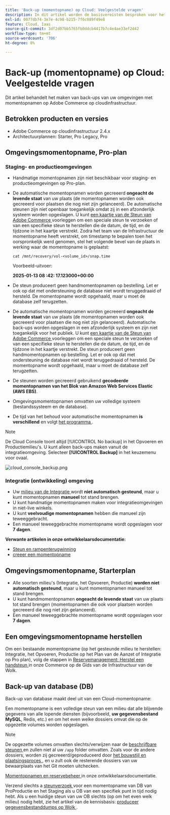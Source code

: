 ```yaml
---
title: 'Back-up (momentopname) op Cloud: Veelgestelde vragen'
description: In dit artikel worden de basisvereisten besproken voor het maken van back-ups van uw omgevingen met momentopnamen op Adobe Commerce op cloudinfrastructuur.
exl-id: 0077db74-3e7e-4c98-b215-7f6c089f49e8
feature: Cloud, Iaas
source-git-commit: 3df2d07bb5765fb0ddcb4417b7c4e4ae33ef2d42
workflow-type: tm+mt
source-wordcount: '706'
ht-degree: 0%

---
```


# Back-up (momentopname) op Cloud: Veelgestelde vragen

Dit artikel behandelt het maken van back-ups van uw omgevingen met momentopnamen op Adobe Commerce op cloudinfrastructuur.

## Betrokken producten en versies

* Adobe Commerce op cloudinfrastructuur 2.4.x
* Architectuurplannen: Starter, Pro Legacy, Pro

## Omgevingsmomentopname, Pro-plan

### Staging- en productieomgevingen

* Handmatige momentopnamen zijn niet beschikbaar voor staging- en productieomgevingen op Pro-plan.
* De automatische momentopnamen worden gecreeerd **ongeacht de levende staat** van uw plaats (de momentopnamen worden ook gecreeerd voor plaatsen die nog niet zijn gelanceerd). De automatische steunen zijn niet openbaar toegankelijk omdat zij in een afzonderlijk systeem worden opgeslagen.
U kunt [ een kaartje van de Steun van Adobe Commerce ](/docs/commerce-knowledge-base/kb/help-center-guide/magento-help-center-user-guide.html#submit-ticket) voorleggen om een speciale steun te verzoeken of van een specifieke steun te herstellen die de datum, de tijd, en de tijdzone in het kaartje verstrekt. Zodra het team van de Infrastructuur de momentopname heeft verstrekt, om timestamp te bepalen toen het oorspronkelijk werd genomen, stel het volgende bevel van de plaats in werking waar de momentopname is geplaatst:

  `cat /mnt/recovery/vol-<volume_id>/snap.time`

  Voorbeeld-uitvoer:

  <strong> 2025-01-13 08 :42: 17.123000+00:00 </strong>


* De steun produceert geen handmomentopnamen op bestelling. Let er ook op dat met ondersteuning de database niet wordt teruggedraaid of hersteld. De momentopname wordt opgehaald, maar u moet de database zelf terugzetten.
* De automatische momentopnamen worden gecreeerd **ongeacht de levende staat** van uw plaats (de momentopnamen worden ook gecreeerd voor plaatsen die nog niet zijn gelanceerd). Automatische back-ups worden opgeslagen in een afzonderlijk systeem en zijn niet toegankelijk voor het publiek.
U kunt [ een kaartje van de Steun van Adobe Commerce ](/help/help-center-guide/help-center/magento-help-center-user-guide.md) voorleggen om een speciale steun te verzoeken of van een specifieke steun te herstellen die de datum, de tijd, en de tijdzone in het kaartje verstrekt. De steun produceert geen handmomentopnamen op bestelling.
Let er ook op dat met ondersteuning de database niet wordt teruggedraaid of hersteld. De momentopname wordt opgehaald, maar u moet de database zelf terugzetten.
* De steunen worden gecreeerd gebruikend **gecodeerde momentopnamen van het Blok van Amazon Web Services Elastic (AWS EBS)**.
* Omgevingsmomentopnamen omvatten uw volledige systeem (bestandssysteem en de database).
* De tijd van het behoud voor automatische momentopnamen **is verschillend** en volgt [ het programma ](https://experienceleague.adobe.com/nl/docs/commerce-on-cloud/user-guide/architecture/pro-architecture#backup-and-disaster-recovery).

>[!NOTE]
>
>De Cloud Console toont altijd [!UICONTROL No backup] in het Opvoeren en Productiemilieu&#39;s. U kunt alleen back-ups maken vanuit de integratieomgeving. Selecteer **[!UICONTROL Backup]** in het keuzemenu voor ovaal.
>
>![ cloud_console_backup.png ](assets/cloud_console_backup.png)

### Integratie (ontwikkeling) omgeving

* Uw [ milieu van de Integratie ](/help/announcements/adobe-commerce-announcements/integration-environment-enhancement-request-pro-and-starter.md) wordt **niet automatisch gesteund**, maar u kunt momentopnamen **manueel** tot stand brengen.
* U kunt handmatige momentopnamen maken voor integratieomgevingen in niet-live winkels.
* U kunt **veelvoudige momentopnamen** hebben die manueel zijn teweeggebracht.
* Een manueel teweeggebrachte momentopname wordt opgeslagen voor **7 dagen**.

**Verwante artikelen in onze ontwikkelaarsdocumentatie:**

* [ Steun en rampenterugwinning ](https://experienceleague.adobe.com/nl/docs/commerce-on-cloud/user-guide/architecture/pro-architecture#backup-and-disaster-recovery)
* [ creeer een momentopname ](https://experienceleague.adobe.com/nl/docs/commerce-on-cloud/user-guide/develop/storage/snapshots)

## Omgevingsmomentopname, Starterplan

* Alle soorten milieu&#39;s (Integratie, het Opvoeren, Productie) **worden niet automatisch gesteund**, maar u kunt momentopnamen manueel tot stand brengen.
* U kunt handmomentopnamen **ongeacht de levende staat** van uw plaats tot stand brengen (momentopnamen die ook voor plaatsen worden gecreeerd die nog niet zijn gelanceerd).
* Een manueel teweeggebrachte momentopname wordt opgeslagen voor **7 dagen**.

## Een omgevingsmomentopname herstellen

Om een bestaande momentopname (op het gesteunde milieu te herstellen: Integratie, het Opvoeren, Productie op het Plan van de Aanzet of Integratie op Pro plan), volg de stappen in [ Reservemanagement: Herstel een handsteun ](https://experienceleague.adobe.com/nl/docs/commerce-cloud-service/user-guide/develop/storage/snapshots#restore-a-manual-backup) in onze Commerce op de Gids van de Infrastructuur van de Wolk.

## Back-up van database (DB)

Back-up van database maakt deel uit van een Cloud-momentopname:

Een momentopname is een volledige steun van een milieu dat alle blijvende gegevens van alle lopende diensten (bijvoorbeeld, **uw gegevensbestand MySQL**, Redis, etc.) en om het even welke dossiers omvat die op de opgezette volumes worden opgeslagen.

>[!NOTE]
>
>De opgezette volumes omvatten slechts/verwijzen naar de [ beschrijfbare steunen ](https://experienceleague.adobe.com/nl/docs/commerce-on-cloud/user-guide/configure/app/properties/properties#mounts) en zullen niet al uw `/app` folder omvatten. Zoals voor de andere dossiers, worden zij gecreeerd/geproduceerd door [ het bouwstijl en plaatsingsproces ](https://experienceleague.adobe.com/nl/docs/commerce-on-cloud/user-guide/architecture/pro-develop-deploy-workflow#deployment-workflow), en u zult ook de resterende dossiers van uw bewaarplaats van het Git moeten uitchecken.

[ Momentopnamen en reservebeheer ](https://experienceleague.adobe.com/nl/docs/commerce-on-cloud/user-guide/develop/storage/snapshots) in onze ontwikkelaarsdocumentatie.

Verzend slechts a [ steunverzoek ](/help/help-center-guide/help-center/magento-help-center-user-guide.md) voor een momentopname van DB van ProProductie en het Staging als u OB van een specifiek punt in tijd nodig hebt. Als u een huidige steun van uw OB slechts (op om het even welk milieu) nodig hebt, zie het artikel van de kennisbasis: [ produceer gegevensbestanddumps op Wolk ](/help/how-to/general/create-database-dump-on-cloud.md).
